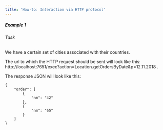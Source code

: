 ```yaml
---
title: 'How-to: Interaction via HTTP protocol'
---
```


##### Example 1

###### Task

We have a certain set of cities associated with their countries.



The url to which the HTTP request should be sent will look like this:   http://localhost:7651/exec?action=Location.getOrdersByDate&p=12.11.2018 .

The response JSON will look like this:

  

    {
        "order": [
            {
                "nm": "42"
            },
            {
                "nm": "65"
            }
        ]
    }
